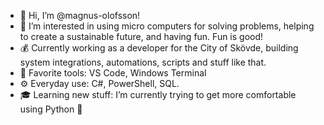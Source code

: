 - 👋 Hi, I’m @magnus-olofsson!
- 👀 I’m interested in using micro computers for solving problems, helping to create a sustainable future, and having fun. Fun is good!
- 💰 Currently working as a developer for the City of Skövde, building system integrations, automations, scripts and stuff like that.
- 🔨 Favorite tools: VS Code, Windows Terminal
- ⚙️ Everyday use: C#, PowerShell, SQL.
- 🎓 Learning new stuff: I’m currently trying to get more comfortable using Python 🐍


<!---
magnus-olofsson/magnus-olofsson is a ✨ special ✨ repository because its `README.md` (this file) appears on your GitHub profile.
You can click the Preview link to take a look at your changes.
--->
